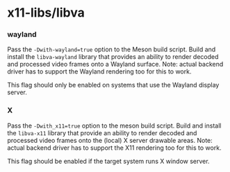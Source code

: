 # x11-libs/libva

### wayland
Pass the `-Dwith-wayland=true` option to the Meson build script. Build and install the `libva-wayland` library that provides an ability to render decoded and processed video frames onto a Wayland surface. Note: actual backend driver has to support the Wayland rendering too for this to work.

This flag should only be enabled on systems that use the Wayland display server.

### X
Pass the `-Dwith_x11=true` option to the meson build script. Build and install the `libva-x11` library that provide an ability to render decoded and processed video frames onto the (local) X server drawable areas. Note: actual backend driver has to support the X11 rendering too for this to work.

This flag should be enabled if the target system runs X window server.
